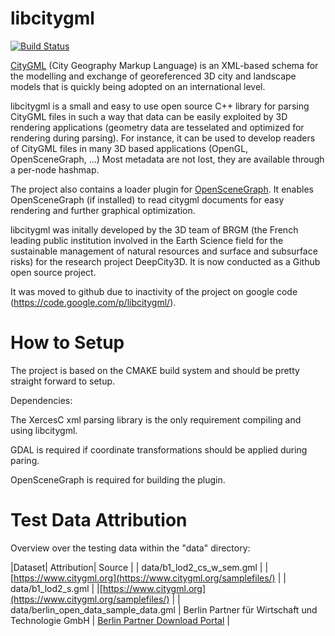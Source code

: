 libcitygml
==========
[![Build Status](https://travis-ci.org/jklimke/libcitygml.svg?branch=master)](https://travis-ci.org/jklimke/libcitygml)

[CityGML](http://www.citygml.org/) (City Geography Markup Language) is an XML-based schema for the modelling and exchange of georeferenced 3D city and landscape models that is quickly being adopted on an international level.

libcitygml is a small and easy to use open source C++ library for parsing CityGML files in such a way that data can be easily exploited by 3D rendering applications (geometry data are tesselated and optimized for rendering during parsing). For instance, it can be used to develop readers of CityGML files in many 3D based applications (OpenGL, OpenSceneGraph, ...) Most metadata are not lost, they are available through a per-node hashmap.

The project also contains a loader plugin for [OpenSceneGraph](http://www.openscenegraph.org/). It enables OpenSceneGraph (if installed) to read citygml documents for easy rendering and further graphical optimization.

libcitygml was initally developed by the 3D team of BRGM (the French leading public institution involved in the Earth Science field for the sustainable management of natural resources and surface and subsurface risks) for the research project DeepCity3D. It is now conducted as a Github open source project.

It was moved to github due to inactivity of the project on google code (https://code.google.com/p/libcitygml/).


How to Setup
============

The project is based on the CMAKE build system and should be pretty straight forward to setup.

Dependencies:

The XercesC xml parsing library is the only requirement compiling and using libcitygml.

GDAL is required if coordinate transformations should be applied during paring.

OpenSceneGraph is required for building the plugin.

Test Data Attribution
=====================


Overview over the testing data within the "data" directory:

|Dataset| Attribution| Source |
| data/b1_lod2_cs_w_sem.gml | |[https://www.citygml.org](https://www.citygml.org/samplefiles/) |
| data/b1_lod2_s.gml | |[https://www.citygml.org](https://www.citygml.org/samplefiles/) |
| data/berlin_open_data_sample_data.gml | Berlin Partner für Wirtschaft und Technologie GmbH | [Berlin Partner Download Portal](http://www.businesslocationcenter.de/berlin3d-downloadportal/?lang=en) |





